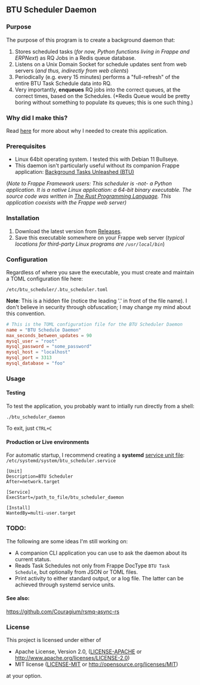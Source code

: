 ## BTU Scheduler Daemon

### Purpose

The purpose of this program is to create a background daemon that:

1. Stores scheduled tasks (*for now, Python functions living in Frappe and ERPNext*) as RQ Jobs in a Redis queue database.
2. Listens on a Unix Domain Socket for schedule updates sent from web servers (*and thus, indirectly from web clients*)
3. Periodically (e.g. every 15 minutes) performs a "full-refresh" of the entire BTU Task Schedule data into RQ.
4. Very importantly, **enqueues** RQ jobs into the correct queues, at the correct times, based on the Schedules.  (*Redis Queue would be pretty boring without something to populate its queues; this is one such thing.)

### Why did I make this?
Read [here](WHY.md) for more about why I needed to create this application.

### Prerequisites

* Linux 64bit operating system.  I tested this with Debian 11 Bullseye.
* This daemon isn't particularly useful without its companion Frappe application: [Background Tasks Unleashed (BTU)](https://github.com/Datahenge/btu)

(*Note to Frappe Framework users: This scheduler is -not- a Python application.  It is a native Linux application: a 64-bit binary executable.  The source code was written in [The Rust Programming Language](https://www.rust-lang.org/).  This application coexists with the Frappe web server)*

### Installation
1. Download the latest version from [Releases](https://github.com/Datahenge/btu_scheduler_daemon/releases).
2. Save this executable somewhere on your Frappe web server (*typical locations for third-party Linux programs are `/usr/local/bin`*)

### Configuration
Regardless of where you save the executable, you must create and maintain a TOML configuration file here:
```
/etc/btu_scheduler/.btu_scheduler.toml
```

**Note**: This is a hidden file (notice the leading '.' in front of the file name).  I don't believe in security through obfuscation; I may change my mind about this convention.

```toml
# This is the TOML configuration file for the BTU Scheduler Daemon
name = "BTU Schedule Daemon"
max_seconds_between_updates = 90
mysql_user = "root"
mysql_password = "some_password"
mysql_host = "localhost"
mysql_port = 3313
mysql_database = "foo"
```

### Usage
#### Testing
To test the application, you probably want to intially run directly from a shell:
```
./btu_scheduler_daemon
```

To exit, just `CTRL+C`

#### Production or Live environments
For automatic startup, I recommend creating a **systemd** [service unit file](https://linuxconfig.org/how-to-create-systemd-service-unit-in-linux): `/etc/systemd/system/btu_scheduler.service`
```
[Unit]
Description=BTU Scheduler
After=network.target

[Service]
ExecStart=/path_to_file/btu_scheduler_daemon

[Install]
WantedBy=multi-user.target
```

### TODO:
The following are some ideas I'm still working on:

* A companion CLI application you can use to ask the daemon about its current status.
* Reads Task Schedules not only from Frappe DocType `BTU Task Schedule`, but optionally from JSON or TOML files.
* Print activity to either standard output, or a log file.  The latter can be achieved through systemd service units.

#### See also:
https://github.com/Couragium/rsmq-async-rs


### License

This project is licensed under either of

 * Apache License, Version 2.0, ([LICENSE-APACHE](LICENSE-APACHE) or
   http://www.apache.org/licenses/LICENSE-2.0)
 * MIT license ([LICENSE-MIT](LICENSE-MIT) or
   http://opensource.org/licenses/MIT)

at your option.
